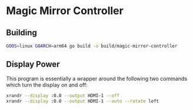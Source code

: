 # Magic Mirror Controller

## Building

```bash
GOOS=linux GOARCH=arm64 go build -o build/magic-mirror-controller
```

## Display Power

This program is essentially a wrapper around the following two commands which
turn the display on and off:
```bash
xrandr --display :0.0 --output HDMI-1 --off
xrandr --display :0.0 --output HDMI-1 --auto --rotate left
```
